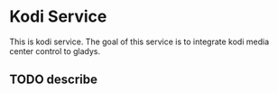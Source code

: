 # Kodi Service

This is kodi service.
The goal of this service is to integrate kodi media center control to gladys.

## TODO describe

